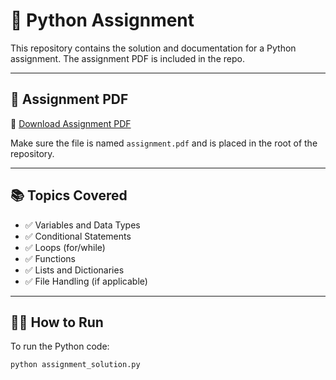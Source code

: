 # 📘 Python Assignment

This repository contains the solution and documentation for a Python assignment. The assignment PDF is included in the repo.

---

## 📄 Assignment PDF

📎 [Download Assignment PDF](./assignment.pdf)

Make sure the file is named `assignment.pdf` and is placed in the root of the repository.

---

## 📚 Topics Covered

- ✅ Variables and Data Types
- ✅ Conditional Statements
- ✅ Loops (for/while)
- ✅ Functions
- ✅ Lists and Dictionaries
- ✅ File Handling (if applicable)

---

## 🏃‍♂️ How to Run

To run the Python code:

```bash
python assignment_solution.py

